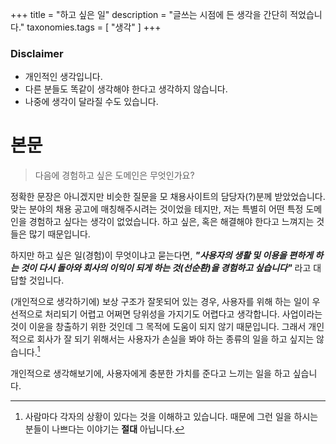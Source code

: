 +++
title = "하고 싶은 일"
description = "글쓰는 시점에 든 생각을 간단히 적었습니다."
taxonomies.tags = [
    "생각"
]
+++

</main>

### Disclaimer

- 개인적인 생각입니다.
- 다른 분들도 똑같이 생각해야 한다고 생각하지 않습니다.
- 나중에 생각이 달라질 수도 있습니다.

# 본문

<main>

> 다음에 경험하고 싶은 도메인은 무엇인가요?

정확한 문장은 아니겠지만 비슷한 질문을 모 채용사이트의 담당자(?)분께 받았었습니다. 맞는 분야의 채용 공고에 매칭해주시려는 것이었을 테지만, 저는 특별히 어떤 특정 도메인을 경험하고 싶다는 생각이 없었습니다. 하고 싶은, 혹은 해결해야 한다고 느껴지는 것들은 많기 때문입니다.

하지만 하고 싶은 일(경험)이 무엇이냐고 묻는다면, ***"사용자의 생활 및 이용을 편하게 하는 것이 다시 돌아와 회사의 이익이 되게 하는 것(선순환)을 경험하고 싶습니다"*** 라고 대답할 것입니다.
  
(개인적으로 생각하기에) 보상 구조가 잘못되어 있는 경우, 사용자를 위해 하는 일이 우선적으로 처리되기 어렵고 어쩌면 당위성을 가지기도 어렵다고 생각합니다. 사업이라는 것이 이윤을 창출하기 위한 것인데 그 목적에 도움이 되지 않기 때문입니다. 그래서 개인적으로 회사가 잘 되기 위해서는 사용자가 손실을 봐야 하는 종류의 일을 하고 싶지는 않습니다.[^1]  

개인적으로 생각해보기에, 사용자에게 충분한 가치를 준다고 느끼는 일을 하고 싶습니다.

</main>

[^1]: 사람마다 각자의 상황이 있다는 것을 이해하고 있습니다. 때문에 그런 일을 하시는 분들이 나쁘다는 이야기는 **절대** 아닙니다.